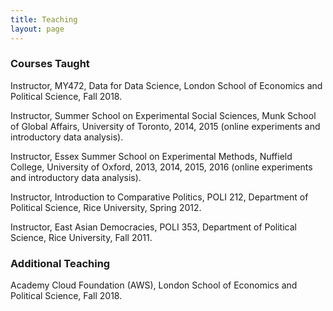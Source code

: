 ```yaml
---
title: Teaching
layout: page
---
```


### Courses Taught

Instructor, MY472, Data for Data Science, London School of Economics and Political Science, Fall 2018.

Instructor, Summer School on Experimental Social Sciences, Munk School of Global Affairs, University of Toronto, 2014, 2015 (online experiments and introductory data analysis).

Instructor, Essex Summer School on Experimental Methods, Nuffield College, University of Oxford, 2013, 2014, 2015, 2016 (online experiments and introductory data analysis).

Instructor, Introduction to Comparative Politics, POLI 212, Department of Political Science, Rice University, Spring 2012.

Instructor, East Asian Democracies, POLI 353, Department of Political Science, Rice University, Fall 2011.

### Additional Teaching

Academy Cloud Foundation (AWS), London School of Economics and Political Science, Fall 2018.

